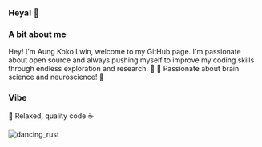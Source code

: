 ### Heya! 👋

### A bit about me
Hey! I'm Aung Koko Lwin, welcome to my GitHub page. I'm passionate about open source and always pushing myself to improve my coding skills through endless exploration and research. 🚀
🧬 Passionate about brain science and neuroscience! 🧠

### Vibe
🐼 Relaxed, quality code ☕ 

![dancing_rust](./dancing-rust.gif)
